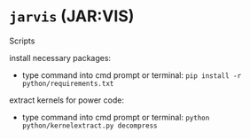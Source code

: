 # `jarvis` (JAR:VIS)

Scripts

install necessary packages:

- type command into cmd prompt or terminal:  ``pip install -r python/requirements.txt``

extract kernels for power code:

* type command into cmd prompt or terminal: ``python python/kernelextract.py decompress``
